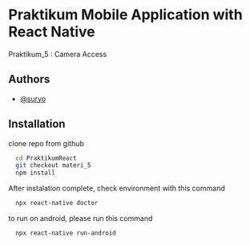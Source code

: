 
# Praktikum Mobile Application with React Native

Praktikum_5 : Camera Access


## Authors

- [@suryo](https://www.github.com/suryo)


## Installation

clone repo from github

```bash
  cd PraktikumReact
  git checkout materi_5
  npm install
```

After instalation complete, check environment with this command

```bash
  npx react-native doctor
```

to run on android, please run this command

```bash
  npx react-native run-android
```


